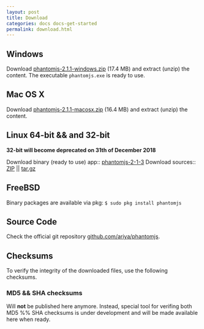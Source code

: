 ```yaml
---
layout: post
title: Download
categories: docs docs-get-started
permalink: download.html
---
```


## Windows

Download [phantomjs-2.1.1-windows.zip](https://bitbucket.org/ariya/phantomjs/downloads/phantomjs-2.1.1-windows.zip) (17.4 MB) and extract (unzip) the content.
The executable `phantomjs.exe` is ready to use.

## Mac OS X

Download [phantomjs-2.1.1-macosx.zip](https://bitbucket.org/ariya/phantomjs/downloads/phantomjs-2.1.1-macosx.zip) (16.4 MB) and extract (unzip) the content.

## Linux 64-bit && and 32-bit
**32-bit will become deprecated on 31th of December 2018**

Download binary (ready to use) app:: [phantomjs-2-1-3](https://github.com/ariya/phantomjs/releases/download/2.1.3/phantomjs)
Download sources:: [ZIP](https://github.com/ariya/phantomjs/archive/2.1.3.zip) || [tar.gz](https://github.com/ariya/phantomjs/archive/2.1.3.tar.gz)

## FreeBSD

Binary packages are available via pkg:
`$ sudo pkg install phantomjs`

## Source Code

Check the official git repository [github.com/ariya/phantomjs](https://github.com/ariya/phantomjs/).

## Checksums

To verify the integrity of the downloaded files, use the following checksums.

### MD5 && SHA checksums

Will __not__ be published here anymore. Instead, special tool for verifing both MD5 %% SHA checksums is under development and will be made available here when ready.